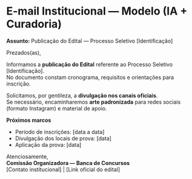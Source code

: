# E-mail Institucional — Modelo (IA + Curadoria)

**Assunto:** Publicação do Edital — Processo Seletivo [Identificação]

Prezados(as),

Informamos a **publicação do Edital** referente ao Processo Seletivo [Identificação].  
No documento constam cronograma, requisitos e orientações para inscrição.

Solicitamos, por gentileza, a **divulgação nos canais oficiais**.  
Se necessário, encaminharemos **arte padronizada** para redes sociais (formato Instagram) e material de apoio.

**Próximos marcos**  
- Período de inscrições: [data a data]  
- Divulgação dos locais de prova: [data]  
- Aplicação da prova: [data]

Atenciosamente,  
**Comissão Organizadora — Banca de Concursos**  
[Contato institucional] | [Link oficial do edital]

